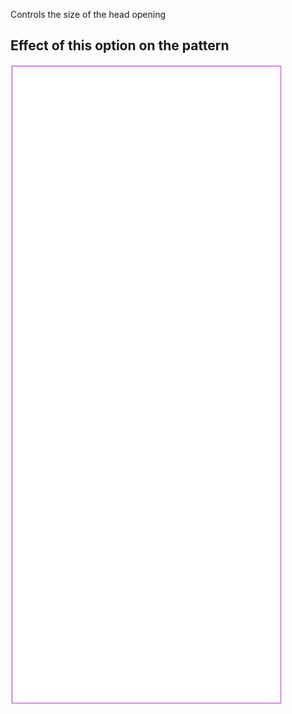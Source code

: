 Controls the size of the head opening

## Effect of this option on the pattern

![This image shows the effect of this option by superimposing several variants that have a different value for this option](tiberius_headratio_sample.svg "Effect of this option on the pattern")
